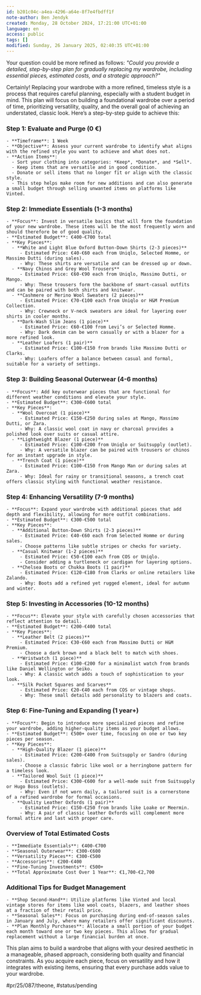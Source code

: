 ```yaml
---
id: b201c04c-a4ea-4296-a64e-8f7e4fbdff1f
note-author: Ben Jendyk
created: Monday, 28 October 2024, 17:21:00 UTC+01:00
language: en
access: public
tags: []
modified: Sunday, 26 January 2025, 02:40:35 UTC+01:00
---
```


Your question could be more refined as follows: *"Could you provide a detailed, step-by-step plan for gradually replacing my wardrobe, including essential pieces, estimated costs, and a strategic approach?"*

Certainly! Replacing your wardrobe with a more refined, timeless style is a process that requires careful planning, especially with a student budget in mind. This plan will focus on building a foundational wardrobe over a period of time, prioritizing versatility, quality, and the overall goal of achieving an understated, classic look. Here’s a step-by-step guide to achieve this:

### Step 1: **Evaluate and Purge (0 €)**

	- **Timeframe**: 1 Week
	- **Objective**: Assess your current wardrobe to identify what aligns with the refined style you want to achieve and what does not.
	- **Action Items**:
	  - Sort your clothing into categories: *Keep*, *Donate*, and *Sell*.
	  - Keep items that are versatile and in good condition.
	  - Donate or sell items that no longer fit or align with the classic style.
	  - This step helps make room for new additions and can also generate a small budget through selling unwanted items on platforms like Vinted.

### Step 2: **Immediate Essentials (1-3 months)**

	- **Focus**: Invest in versatile basics that will form the foundation of your new wardrobe. These items will be the most frequently worn and should therefore be of good quality.
	- **Estimated Budget**: €400-€700 total
	- **Key Pieces**:
	  - **White and Light Blue Oxford Button-Down Shirts (2-3 pieces)**  
		 - Estimated Price: €40-€60 each from Uniqlo, Selected Homme, or Massimo Dutti (during sales).
		 - Why: These shirts are versatile and can be dressed up or down.
	  - **Navy Chinos and Grey Wool Trousers**  
		 - Estimated Price: €60-€90 each from Uniqlo, Massimo Dutti, or Mango.
		 - Why: These trousers form the backbone of smart-casual outfits and can be paired with both shirts and knitwear.
	  - **Cashmere or Merino Wool Sweaters (2 pieces)**  
		 - Estimated Price: €70-€100 each from Uniqlo or H&M Premium Collection.
		 - Why: Crewneck or V-neck sweaters are ideal for layering over shirts in cooler months.
	  - **Dark-Wash Slim Jeans (1 piece)**  
		 - Estimated Price: €60-€100 from Levi’s or Selected Homme.
		 - Why: Dark denim can be worn casually or with a blazer for a more refined look.
	  - **Leather Loafers (1 pair)**  
		 - Estimated Price: €100-€150 from brands like Massimo Dutti or Clarks.
		 - Why: Loafers offer a balance between casual and formal, suitable for a variety of settings.

### Step 3: **Building Seasonal Outerwear (4-6 months)**

	- **Focus**: Add key outerwear pieces that are functional for different weather conditions and elevate your style.
	- **Estimated Budget**: €300-€600 total
	- **Key Pieces**:
	  - **Wool Overcoat (1 piece)**  
		 - Estimated Price: €150-€250 during sales at Mango, Massimo Dutti, or Zara.
		 - Why: A classic wool coat in navy or charcoal provides a polished look over suits or casual attire.
	  - **Lightweight Blazer (1 piece)**  
		 - Estimated Price: €100-€200 from Uniqlo or Suitsupply (outlet).
		 - Why: A versatile blazer can be paired with trousers or chinos for an instant upgrade in style.
	  - **Trench Coat (1 piece)**  
		 - Estimated Price: €100-€150 from Mango Man or during sales at Zara.
		 - Why: Ideal for rainy or transitional seasons, a trench coat offers classic styling with functional weather resistance.

### Step 4: **Enhancing Versatility (7-9 months)**

	- **Focus**: Expand your wardrobe with additional pieces that add depth and flexibility, allowing for more outfit combinations.
	- **Estimated Budget**: €300-€500 total
	- **Key Pieces**:
	  - **Additional Button-Down Shirts (2-3 pieces)**  
		 - Estimated Price: €40-€60 each from Selected Homme or during sales.
		 - Choose patterns like subtle stripes or checks for variety.
	  - **Casual Knitwear (1-2 pieces)**  
		 - Estimated Price: €50-€100 each from COS or Uniqlo.
		 - Consider adding a turtleneck or cardigan for layering options.
	  - **Chelsea Boots or Chukka Boots (1 pair)**  
		 - Estimated Price: €120-€180 from Clarks or online retailers like Zalando.
		 - Why: Boots add a refined yet rugged element, ideal for autumn and winter.

### Step 5: **Investing in Accessories (10-12 months)**

	- **Focus**: Elevate your style with carefully chosen accessories that reflect attention to detail.
	- **Estimated Budget**: €200-€400 total
	- **Key Pieces**:
	  - **Leather Belt (2 pieces)**  
		 - Estimated Price: €30-€60 each from Massimo Dutti or H&M Premium.
		 - Choose a dark brown and a black belt to match with shoes.
	  - **Wristwatch (1 piece)**  
		 - Estimated Price: €100-€200 for a minimalist watch from brands like Daniel Wellington or Seiko.
		 - Why: A classic watch adds a touch of sophistication to your look.
	  - **Silk Pocket Squares and Scarves**  
		 - Estimated Price: €20-€40 each from COS or vintage shops.
		 - Why: These small details add personality to blazers and coats.

### Step 6: **Fine-Tuning and Expanding (1 year+)**

	- **Focus**: Begin to introduce more specialized pieces and refine your wardrobe, adding higher-quality items as your budget allows.
	- **Estimated Budget**: €500+ over time, focusing on one or two key pieces per season.
	- **Key Pieces**:
	  - **High-Quality Blazer (1 piece)**  
		 - Estimated Price: €200-€400 from Suitsupply or Sandro (during sales).
		 - Choose a classic fabric like wool or a herringbone pattern for a timeless look.
	  - **Tailored Wool Suit (1 piece)**  
		 - Estimated Price: €300-€600 for a well-made suit from Suitsupply or Hugo Boss (outlets).
		 - Why: Even if not worn daily, a tailored suit is a cornerstone of a refined wardrobe for formal occasions.
	  - **Quality Leather Oxfords (1 pair)**  
		 - Estimated Price: €150-€250 from brands like Loake or Meermin.
		 - Why: A pair of classic leather Oxfords will complement more formal attire and last with proper care.

### Overview of Total Estimated Costs

	- **Immediate Essentials**: €400-€700
	- **Seasonal Outerwear**: €300-€600
	- **Versatility Pieces**: €300-€500
	- **Accessories**: €200-€400
	- **Fine-Tuning Investments**: €500+
	- **Total Approximate Cost Over 1 Year**: €1,700-€2,700

### Additional Tips for Budget Management

	- **Shop Second-Hand**: Utilize platforms like Vinted and local vintage stores for items like wool coats, blazers, and leather shoes at a fraction of their retail price.
	- **Seasonal Sales**: Focus on purchasing during end-of-season sales in January and July, where many retailers offer significant discounts.
	- **Plan Monthly Purchases**: Allocate a small portion of your budget each month toward one or two key pieces. This allows for gradual replacement without a large financial burden at once.

This plan aims to build a wardrobe that aligns with your desired aesthetic in a manageable, phased approach, considering both quality and financial constraints. As you acquire each piece, focus on versatility and how it integrates with existing items, ensuring that every purchase adds value to your wardrobe.


#pr/25/087/theone, #status/pending